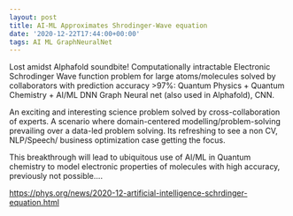 ```yaml
---
layout: post
title: AI-ML Approximates Shrodinger-Wave equation
date: '2020-12-22T17:44:00+00:00'
tags: AI ML GraphNeuralNet
---
```


Lost amidst Alphafold soundbite! Computationally intractable Electronic Schrodinger Wave function problem  for large atoms/molecules solved by collaborators with prediction accuracy >97%: Quantum Physics + Quantum Chemistry + AI/ML DNN Graph Neural net (also used in Alphafold), CNN. 

An exciting and interesting science problem solved by cross-collaboration of experts. A scenario where domain-centered modelling/problem-solving prevailing over a data-led problem solving. Its refreshing to see a non CV, NLP/Speech/ business optimization case getting the focus.

This breakthrough will lead to ubiquitous use of AI/ML in Quantum chemistry to model electronic properties of molecules with high accuracy, previously not possible....

https://phys.org/news/2020-12-artificial-intelligence-schrdinger-equation.html

